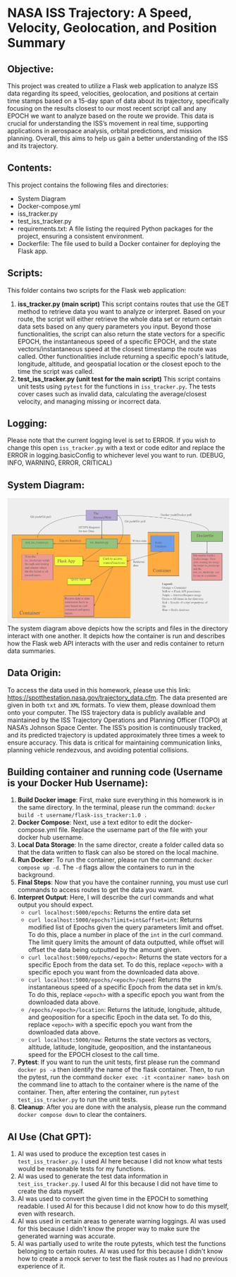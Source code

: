 # NASA ISS Trajectory: A Speed, Velocity, Geolocation, and Position Summary

## Objective:
This project was created to utilize a Flask web application to analyze ISS data regarding its speed, velocities, geolocation, and positions at certain time stamps based on a 15-day span of data about its trajectory, specifically focusing on the results closest to our most recent script call and any EPOCH we want to analyze based on the route we provide. This data is crucial for understanding the ISS’s movement in real time, supporting applications in aerospace analysis, orbital predictions, and mission planning. Overall, this aims to help us gain a better understanding of the ISS and its trajectory.

## Contents: 
This project contains the following files and directories:
- System Diagram
- Docker-compose.yml
- iss_tracker.py
- test_iss_tracker.py
- requirements.txt: A file listing the required Python packages for the project, ensuring a consistent environment.
- Dockerfile: The file used to build a Docker container for deploying the Flask app.

## Scripts:
This folder contains two scripts for the Flask web application:
1. **iss_tracker.py (main script)**
This script contains routes that use the GET method to retrieve data you want to analyze or interpret. Based on your route, the script will either retrieve the whole data set or return certain data sets based on any query parameters you input. Beyond those functionalities, the script can also return the state vectors for a specific EPOCH, the instantaneous speed of a specific EPOCH, and the state vectors/instantaneous speed at the closest timestamp the route was called. Other functionalities include returning a specific epoch's latitude, longitude, altitude, and geospatial location or the closest epoch to the time the script was called. 
3. **test_iss_tracker.py (unit test for the main script)**
This script contains unit tests using `pytest` for the functions in `iss_tracker.py`. The tests cover cases such as invalid data, calculating the average/closest velocity, and managing missing or incorrect data.

## Logging:
Please note that the current logging level is set to ERROR. If you wish to change this open `iss_tracker.py` with a text or code editor and replace the ERROR in logging.basicConfig to whichever level you want to run. (DEBUG, INFO, WARNING, ERROR, CRITICAL)

## System Diagram:
<img src="ISSTracker_System_Diagram.png" alt="My Image" width="800">
The system diagram above depicts how the scripts and files in the directory interact with one another. It depicts how the container is run and describes how the Flask web API interacts with the user and redis container to return data summaries. 

## Data Origin:
To access the data used in this homework, please use this link: https://spotthestation.nasa.gov/trajectory_data.cfm. The data presented are given in both `txt` and `XML` formats. To view them, please download them onto your computer. The ISS trajectory data is publicly available and maintained by the ISS Trajectory Operations and Planning Officer (TOPO) at NASA’s Johnson Space Center. The ISS’s position is continuously tracked, and its predicted trajectory is updated approximately three times a week to ensure accuracy. This data is critical for maintaining communication links, planning vehicle rendezvous, and avoiding potential collisions. 
   
## Building container and running code (Username is your Docker Hub Username):
1. **Build Docker image**: First, make sure everything in this homework is in the same directory. In the terminal, please run the command: `docker build -t username/flask-iss_tracker:1.0 .`
2. **Docker Compose**: Next, use a text editor to edit the docker-compose.yml file. Replace the username part of the file with your docker hub username.
3. **Local Data Storage**: In the same director, create a folder called data so that the data written to flask can also be stored on the local machine. 
4. **Run Docker**: To run the container, please run the command: `docker compose up -d`. The `-d` flags allow the containers to run in the background.
5. **Final Steps**: Now that you have the container running, you must use curl commands to access routes to get the data you want.
6. **Interpret Output**: Here, I will describe the curl commands and what output you should expect.
   - `curl localhost:5000/epochs`: Returns the entire data set
   - `curl localhost:5000/epochs?limit=int&offset=int`: Returns modified list of Epochs given the query parameters limit and offset. To do this, place a number in place of the `int` in the curl command. The limit query limits the amount of data outputted, while offset will offset the data being outputted by the amount given.
   - `curl localhost:5000/epochs/<epoch>`: Returns the state vectors for a specific Epoch from the data set. To do this, replace `<epoch>` with a specific epoch you want from the downloaded data above.
   - `curl localhost:5000/epochs/<epoch>/speed`: Returns the instantaneous speed of a specific Epoch from the data set in km/s. To do this, replace `<epoch>` with a specific epoch you want from the downloaded data above.
   - `/epochs/<epoch>/location`: Returns the latitude, longitude, altitude, and geoposition for a specific Epoch in the data set. To do this, replace `<epoch>` with a specific epoch you want from the downloaded data above.
   - `curl localhost:5000/now`: Returns the state vectors as vectors, altitude, latitude, longitude, geoposition, and the instantaneous speed for the EPOCH closest to the call time.
7. **Pytest**: If you want to run the unit tests, first please run the command `docker ps -a` then identify the name of the flask container. Then, to run the pytest, run the command `docker exec -it <container name> bash` on the command line to attach to the container where <container name> is the name of the container. Then, after entering the container, run `pytest test_iss_tracker.py` to run the unit tests.
8. **Cleanup**: After you are done with the analysis, please run the command `docker compose down` to clear the containers.
   
## AI Use (Chat GPT): 
1. AI was used to produce the exception test cases in `test_iss_tracker.py`. I used AI here because I did not know what tests would be reasonable tests for my functions.
3. AI was used to generate the test data information in `test_iss_tracker.py`. I used AI for this because I did not have time to create the data myself.
4. AI was used to convert the given time in the EPOCH to something readable. I used AI for this because I did not know how to do this myself, even with research.
5. AI was used in certain areas to generate warning loggings. AI was used for this because I didn't know the proper way to make sure the generated warning was accurate.
6. AI was partially used to write the route pytests, which test the functions belonging to certain routes. AI was used for this because I didn't know how to create a mock server to test the flask routes as I had no previous experience of it.
